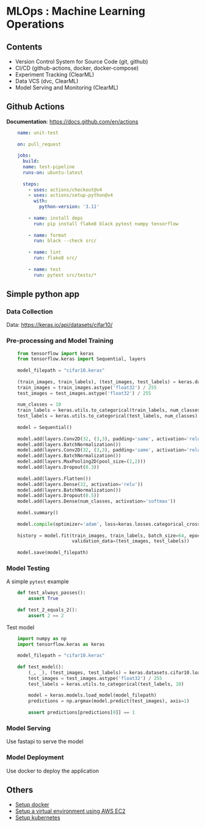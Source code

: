 # MLOps : Machine Learning Operations

## Contents

  - Version Control System for Source Code (git, github)
  - CI/CD (github-actions, docker, docker-compose)
  - Experiment Tracking (ClearML)
  - Data VCS (dvc, ClearML)
  - Model Serving and Monitoring (ClearML)

## Github Actions

**Documentation**: <https://docs.github.com/en/actions>

```yaml
    name: unit-test
    
    on: pull_request
    
    jobs:
      build:
      name: test-pipeline
      runs-on: ubuntu-latest
    
      steps:
        - uses: actions/checkout@v4
        - uses: actions/setup-python@v4
          with:
            python-version: '3.11'
    
        - name: install deps
          run: pip install flake8 black pytest numpy tensorflow
    
        - name: format
          run: black --check src/
    
        - name: lint
          run: flake8 src/
    
        - name: test
          run: pytest src/tests/*
```

## Simple python app

### Data Collection

Data: <https://keras.io/api/datasets/cifar10/>

### Pre-processing and Model Training

```python
    from tensorflow import keras
    from tensorflow.keras import Sequential, layers
    
    model_filepath = "cifar10.keras"
    
    (train_images, train_labels), (test_images, test_labels) = keras.datasets.cifar10.load_data()
    train_images = train_images.astype('float32') / 255
    test_images = test_images.astype('float32') / 255
    
    num_classes = 10
    train_labels = keras.utils.to_categorical(train_labels, num_classes)
    test_labels = keras.utils.to_categorical(test_labels, num_classes)
    
    model = Sequential()
    
    model.add(layers.Conv2D(32, (3,3), padding='same', activation='relu', input_shape=(32,32,3)))
    model.add(layers.BatchNormalization())
    model.add(layers.Conv2D(32, (3,3), padding='same', activation='relu'))
    model.add(layers.BatchNormalization())
    model.add(layers.MaxPooling2D(pool_size=(2,2)))
    model.add(layers.Dropout(0.3))
    
    model.add(layers.Flatten())
    model.add(layers.Dense(32, activation='relu'))
    model.add(layers.BatchNormalization())
    model.add(layers.Dropout(0.5))
    model.add(layers.Dense(num_classes, activation='softmax'))
    
    model.summary()
    
    model.compile(optimizer='adam', loss=keras.losses.categorical_crossentropy, metrics=['accuracy'])
    
    history = model.fit(train_images, train_labels, batch_size=64, epochs=100,
                        validation_data=(test_images, test_labels))
    
    model.save(model_filepath)
```

### Model Testing

A simple `pytest` example

```python
    def test_always_passes():
        assert True
    
    def test_2_equals_2():
        assert 2 == 2
```

Test model

```python
    import numpy as np
    import tensorflow.keras as keras
    
    model_filepath = "cifar10.keras"
    
    def test_model():
        (_, _), (test_images, test_labels) = keras.datasets.cifar10.load_data()
        test_images = test_images.astype('float32') / 255
        test_labels = keras.utils.to_categorical(test_labels, 10)
    
        model = keras.models.load_model(model_filepath)
        predictions = np.argmax(model.predict(test_images), axis=1)
    
        assert predictions[predictions[0]] == 1
```

### Model Serving

Use fastapi to serve the model

### Model Deployment

Use docker to deploy the application

## Others

  - [Setup docker](./docker.md)
  - [Setup a virtual environment using AWS EC2](./cloud-aws.md)
  - [Setup kubernetes](./kubernetes.md)
